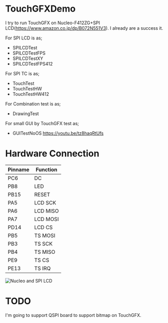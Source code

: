 # TouchGFXDemo
I try to run TouchGFX on Nucleo-F412ZG+SPI LCD(https://www.amazon.co.jp/dp/B072N551V3).
I already are a success it.

For SPI LCD is as;
- SPILCDTest
- SPILCDTestFPS
- SPILCDTestXY
- SPILCDTestFPS412

For SPI TC is as;
- TouchTest
- TouchTestHW
- TouchTestHW412

For Combination test is as;
- DrawingTest

For small GUI by TouchGFX test as;
- GUITestNoOS
https://youtu.be/tz8haqRtUfs

# Hardware Connection
| Pinname | Function |
|---|---|
|PC6|DC|
|PB8|LED|
|PB15|RESET|
|PA5|LCD SCK|
|PA6|LCD MISO|
|PA7|LCD MOSI|
|PD14|LCD CS|
|PB5|TS MOSI|
|PB3|TS SCK|
|PB4|TS MISO|
|PE9|TS CS|
|PE13|TS IRQ|

![Nucleo and SPI LCD](https://github.com/kotetsuy/TouchGFXDemo/tree/master/images/IMG_1484.jpg)

# TODO
I'm going to support QSPI board to support bitmap on TouchGFX.

